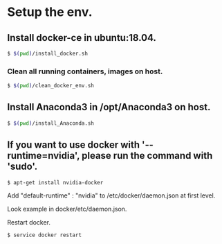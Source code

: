# Setup the env.

## Install docker-ce in ubuntu:18.04.
```bash
$ $(pwd)/install_docker.sh
```

### Clean all running containers, images on host.
```bash
$ $(pwd)/clean_docker_env.sh
```

## Install Anaconda3 in /opt/Anaconda3 on host.
```bash
$ $(pwd)/install_Anaconda.sh
```
## If you want to use docker with '--runtime=nvidia', please run the command with 'sudo'.
```bash
$ apt-get install nvidia-docker
```
Add "default-runtime" : "nvidia" to /etc/docker/daemon.json at first level.

Look example in docker/etc/daemon.json.

Restart docker.
``` bash
$ service docker restart
```
